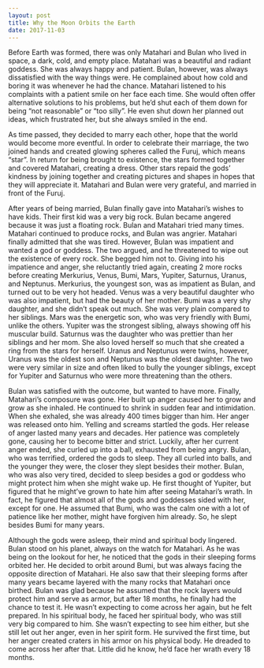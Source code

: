 ```yaml
---
layout: post
title: Why the Moon Orbits the Earth
date: 2017-11-03
---
```

<div class="content">
<p>
 Before Earth was formed, there was only Matahari and Bulan who lived in space, a dark, cold, and empty place. Matahari was a beautiful and radiant goddess. She was always happy and patient. Bulan, however, was always dissatisfied with the way things were. He complained about how cold and boring it was whenever he had the chance. Matahari listened to his complaints with a patient smile on her face each time. She would often offer alternative solutions to his problems, but he’d shut each of them down for being “not reasonable” or “too silly”. He even shut down her planned out ideas, which frustrated her, but she always smiled in the end. 
</p>
<p>
As time passed, they decided to marry each other, hope that the world would become more eventful. In order to celebrate their marriage, the two joined hands and created glowing spheres called the Furuj, which means “star”. In return for being brought to existence, the stars formed together and covered Matahari, creating a dress. Other stars repaid the gods’ kindness by joining together and creating pictures and shapes in hopes that they will appreciate it. Matahari and Bulan were very grateful, and married in front of the Furuj.
</p>
<p>
After years of being married, Bulan finally gave into Matahari’s wishes to have kids. Their first kid was a very big rock. Bulan became angered because it was just a floating rock. Bulan and Matahari tried many times. Matahari continued to produce rocks, and Bulan was angrier. Matahari finally admitted that she was tired. However, Bulan was impatient and wanted a god or goddess. The two argued, and he threatened to wipe out the existence of every rock. She begged him not to. Giving into his impatience and anger, she reluctantly tried again, creating 2 more rocks before creating Merkurius, Venus, Bumi, Mars, Yupiter, Saturnus, Uranus, and Neptunus. Merkurius, the youngest son, was as impatient as Bulan, and turned out to be very hot headed. Venus was a very beautiful daughter who was also impatient, but had the beauty of her mother. Bumi was a very shy daughter, and she didn’t speak out much. She was very plain compared to her siblings. Mars was the energetic son, who was very friendly with Bumi, unlike the others. Yupiter was the strongest sibling, always showing off his muscular build. Saturnus was the daughter who was prettier than her siblings and her mom. She also loved herself so much that  she created a ring from the stars for herself. Uranus and Neptunus were twins, however, Uranus was the oldest son and Neptunus was the oldest daughter. The two were very similar in size and often liked to bully the younger siblings, except for Yupiter and Saturnus who were more threatening than the others.
</p>
<p>
Bulan was satisfied with the outcome, but wanted to have more. Finally, Matahari’s composure was gone. Her built up anger caused her to grow and grow as she inhaled. He continued to shrink in sudden fear and intimidation. When she exhaled, she was already 400 times bigger than him. Her anger was released onto him. Yelling and screams startled the gods. Her release of anger lasted many years and decades. Her patience was completely gone, causing her to become bitter and strict. Luckily, after her current anger ended, she curled up into a ball, exhausted from being angry. Bulan, who was terrified, ordered the gods to sleep. They all curled into balls, and the younger they were, the closer they slept besides their mother. Bulan, who was also very tired, decided to sleep besides a god or goddess who might protect him when she might wake up. He first thought of Yupiter, but figured that he might’ve grown to hate him after seeing Matahari’s wrath. In fact, he figured that almost all of the gods and goddesses sided with her, except for one. He assumed that Bumi, who was the calm one with a lot of patience like her mother, might have forgiven him already. So, he slept besides Bumi for many years.
</p>
<p>
Although the gods were asleep, their mind and spiritual body lingered. Bulan stood on his planet, always on the watch for Matahari. As he was being on the lookout for her, he noticed that the gods in their sleeping forms orbited her. He decided to orbit around Bumi, but was always facing the opposite direction of Matahari. He also saw that their sleeping forms after many years became layered with the many rocks that Matahari once birthed. Bulan was glad because he assumed that the rock layers would protect him and serve as armor, but after 18 months, he finally had the chance to test it. He wasn’t expecting to come across her again, but he felt prepared. In his spiritual body, he faced her spiritual body, who was still very big compared to him. She wasn’t expecting to see him either, but she still let out her anger, even in her spirit form. He survived the first time, but her anger created craters in his armor on his physical body. He dreaded to come across her after that. Little did he know, he’d face her wrath every 18 months.
</p>
</div>
